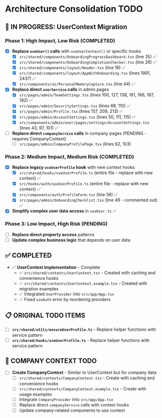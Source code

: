 # Architecture Consolidation TODO

## 🔄 **IN PROGRESS: UserContext Migration**

### **Phase 1: High Impact, Low Risk (COMPLETED)**
- [x] **Replace `useUser()` calls** with `useUserContext()` or specific hooks
  - [x] `src/shared/components/OnboardingProgressDashboard.tsx` (line 35) ✅
  - [x] `src/shared/components/OnboardingCompletionChecker.tsx` (line 26) ✅
  - [x] `src/shared/components/layout/Header.tsx` (line 16) ✅
  - [x] `src/shared/components/layout/AppWithOnboarding.tsx` (lines 1991, 2437) ✅
  - [x] `src/components/ai/PersonalMemoryCapture.tsx` (line 44) ✅
- [x] **Replace direct `userService` calls** in admin pages
  - [x] `src/pages/admin/TeamSettings.tsx` (lines 100, 127, 138, 161, 166, 187, 192) ✅
  - [x] `src/pages/admin/SecuritySettings.tsx` (lines 68, 110) ✅
  - [x] `src/pages/admin/Profile.tsx` (lines 157, 209, 213) ✅
  - [x] `src/pages/admin/AccountSettings.tsx` (lines 50, 111, 115) ✅
  - [x] `src/components/admin/user/pages/settings/AccountSettings.tsx` (lines 43, 97, 101) ✅
- [ ] **Replace direct `companyService` calls** in company pages (PENDING - requires CompanyContext)
  - [ ] `src/pages/admin/CompanyProfilePage.tsx` (lines 62, 103)

### **Phase 2: Medium Impact, Medium Risk (COMPLETED)**
- [x] **Replace legacy `useUserProfile` hook** with new context hooks
  - [x] `src/shared/hooks/useUserProfile.ts` (entire file - replace with new context) ✅
  - [x] `src/hooks/auth/useUserProfile.ts` (entire file - replace with new context) ✅
  - [x] `src/components/auth/ProfileForm.tsx` (line 36) ✅
  - [x] `src/pages/admin/OnboardingChecklist.tsx` (line 49 - commented out) ✅
- [x] **Simplify complex user data access** in `useUser.ts` ✅

### **Phase 3: Low Impact, High Risk (PENDING)**
- [ ] **Replace direct property access** patterns
- [ ] **Update complex business logic** that depends on user data

## ✅ **COMPLETED**

- ✅ **UserContext Implementation** - Complete
  - ✅ `src/shared/contexts/UserContext.tsx` - Created with caching and convenience hooks
  - ✅ `src/shared/contexts/UserContext.example.tsx` - Created with migration examples
  - ✅ Integrated `UserProvider` into `src/app/App.tsx`
  - ✅ Fixed `useAuth` error by reordering providers

## 📋 **ORIGINAL TODO ITEMS**

- [ ] **`src/shared/utils/ensureUserProfile.ts`** - Replace helper functions with service pattern
- [ ] **`src/shared/hooks/useUserProfile.ts`** - Replace helper functions with service pattern

## 🏢 **COMPANY CONTEXT TODO**

- [ ] **Create CompanyContext** - Similar to UserContext but for company data
  - [ ] `src/shared/contexts/CompanyContext.tsx` - Create with caching and convenience hooks
  - [ ] `src/shared/contexts/CompanyContext.example.tsx` - Create with usage examples
  - [ ] Integrate `CompanyProvider` into `src/app/App.tsx`
  - [ ] Replace direct `companyService` calls with context hooks
  - [ ] Update company-related components to use context
